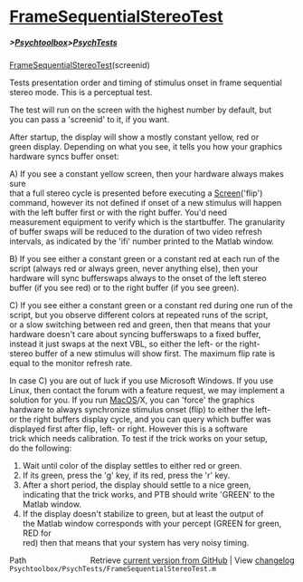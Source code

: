 # [FrameSequentialStereoTest](FrameSequentialStereoTest)
##### >[Psychtoolbox](Psychtoolbox)>[PsychTests](PsychTests)

[FrameSequentialStereoTest](FrameSequentialStereoTest)(screenid)  
  
Tests presentation order and timing of stimulus onset in frame sequential  
stereo mode. This is a perceptual test.  
  
The test will run on the screen with the highest number by default, but  
you can pass a 'screenid' to it, if you want.  
  
After startup, the display will show a mostly constant yellow, red or  
green display. Depending on what you see, it tells you how your graphics  
hardware syncs buffer onset:  
  
A) If you see a constant yellow screen, then your hardware always makes sure  
that a full stereo cycle is presented before executing a [Screen](Screen)('flip')  
command, however its not defined if onset of a new stimulus will happen  
with the left buffer first or with the right buffer. You'd need  
measurement equipment to verify which is the startbuffer. The granularity  
of buffer swaps will be reduced to the duration of two video refresh  
intervals, as indicated by the 'ifi' number printed to the Matlab window.  
  
B) If you see either a constant green or a constant red at each run of the  
script (always red or always green, never anything else), then your  
hardware will sync bufferswaps always to the onset of the left stereo  
buffer (if you see red) or to the right buffer (if you see green).  
  
C) If you see either a constant green or a constant red during one run of the  
script, but you observe different colors at repeated runs of the script,  
or a slow switching between red and green, then that means that your  
hardware doesn't care about syncing bufferswaps to a fixed buffer,  
instead it just swaps at the next VBL, so either the left- or the right-  
stereo buffer of a new stimulus will show first. The maximum flip rate is  
equal to the monitor refresh rate.  
  
In case C) you are out of luck if you use Microsoft Windows. If you use  
Linux, then contact the forum with a feature request, we may implement a  
solution for you. If you run [MacOS](MacOS)/X, you can 'force' the graphics  
hardware to always synchronize stimulus onset (flip) to either the left-  
or the right buffers display cycle, and you can query which buffer was  
displayed first after flip, left- or right. However this is a software  
trick which needs calibration. To test if the trick works on your setup,  
do the following:  
  
1. Wait until color of the display settles to either red or green.  
2. If its green, press the 'g' key, if its red, press the 'r' key.  
3. After a short period, the display should settle to a nice green,  
indicating that the trick works, and PTB should write 'GREEN' to the  
Matlab window.  
4. If the display doesn't stabilize to green, but at least the output of  
the Matlab window corresponds with your percept (GREEN for green, RED for  
red) then that means that your system has very noisy timing.  




<div class="code_header" style="text-align:right;">
  <span style="float:left;">Path&nbsp;&nbsp;</span> <span class="counter">Retrieve <a href=
  "https://raw.github.com/Psychtoolbox-3/Psychtoolbox-3/beta/Psychtoolbox/PsychTests/FrameSequentialStereoTest.m">current version from GitHub</a> | View <a href=
  "https://github.com/Psychtoolbox-3/Psychtoolbox-3/commits/beta/Psychtoolbox/PsychTests/FrameSequentialStereoTest.m">changelog</a></span>
</div>
<div class="code">
  <code>Psychtoolbox/PsychTests/FrameSequentialStereoTest.m</code>
</div>


